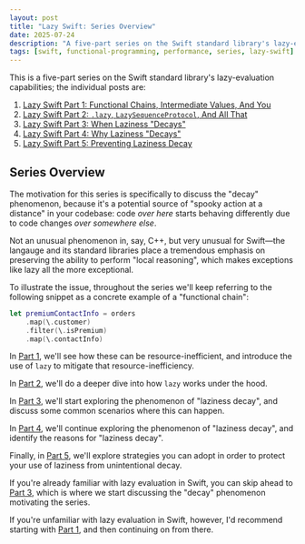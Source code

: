 ```yaml
---
layout: post
title: "Lazy Swift: Series Overview"
date: 2025-07-24
description: "A five-part series on the Swift standard library's lazy-evaluation capabilities."
tags: [swift, functional-programming, performance, series, lazy-swift]
---
```


This is a five-part series on the Swift standard library's lazy-evaluation capabilities; the individual posts are:

1. [Lazy Swift Part 1: Functional Chains, Intermediate Values, And You](./2025-07-24-swift-laziness-part-1.md)
2. [Lazy Swift Part 2: `.lazy`, `LazySequenceProtocol`, And All That](./2025-07-25-swift-laziness-part-2.md)
3. [Lazy Swift Part 3: When Laziness "Decays"](./2025-07-26-swift-laziness-part-3.md)
4. [Lazy Swift Part 4: Why Laziness "Decays"](./2025-07-27-swift-laziness-part-4.md)
5. [Lazy Swift Part 5: Preventing Laziness Decay](./2025-07-28-swift-laziness-part-5.md)

## Series Overview

The motivation for this series is specifically to discuss the "decay" phenomenon, because it's a potential source of "spooky action at a distance" in your codebase: code *over here* starts behaving differently due to code changes *over somewhere else*. 

Not an unusual phenomenon in, say, C++, but very unusual for Swift—the langauge and its standard libraries place a tremendous emphasis on preserving the ability to perform "local reasoning", which makes exceptions like lazy all the more exceptional.

To illustrate the issue, throughout the series we'll keep referring to the following snippet as a concrete example of a "functional chain":

```swift
let premiumContactInfo = orders
    .map(\.customer)
    .filter(\.isPremium)
    .map(\.contactInfo)    
```

In [Part 1](./2025-07-24-swift-laziness-part-1.md), we'll see how these can be resource-inefficient, and introduce the use of `lazy` to mitigate that resource-inefficiency.

In [Part 2](./2025-07-25-swift-laziness-part-2.md), we'll do a deeper dive into how `lazy` works under the hood.

In [Part 3](./2025-07-26-swift-laziness-part-3.md), we'll start exploring the phenomenon of "laziness decay", and discuss some common scenarios where this can happen.

In [Part 4](./2025-07-27-swift-laziness-part-4.md), we'll continue exploring the phenomenon of "laziness decay", and identify the reasons for "laziness decay".

Finally, in [Part 5](./2025-07-28-swift-laziness-part-5.md), we'll explore strategies you can adopt in order to protect your use of laziness from unintentional decay.

If you're already familiar with lazy evaluation in Swift, you can skip ahead to [Part 3](./2025-07-26-swift-laziness-part-3.md), which is where we start discussing the "decay" phenomenon motivating the series.

If you're unfamiliar with lazy evaluation in Swift, however, I'd recommend starting with [Part 1](./2025-07-24-swift-laziness-part-1.md), and then continuing on from there.
